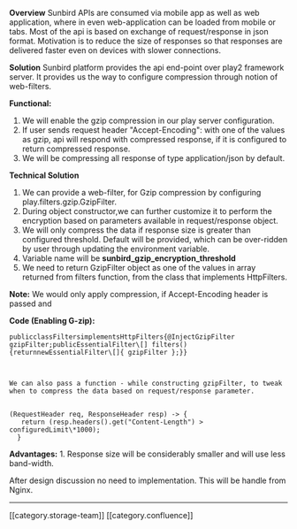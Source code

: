  **Overview** Sunbird APIs are consumed via mobile app as well as web application, where in even web-application can be loaded from mobile or tabs. Most of the api is based on exchange of request/response in json format. Motivation is to reduce the size of responses so that responses are delivered faster even on devices with slower connections.

 **Solution** Sunbird platform provides the api end-point over play2 framework server. It provides us the way to configure compression through notion of web-filters.



 **Functional:** 


1. We will enable the gzip compression in our play server configuration.
1. If user sends request header "Accept-Encoding": with one of the values as gzip, api will respond with compressed response, if it is configured to return compressed response.
1. We will be compressing all response of type application/json by default.



 **Technical Solution** 


1. We can provide a web-filter, for Gzip compression by configuring play.filters.gzip.GzipFilter.
1. During object constructor,we can further customize it to perform the encryption based on parameters available in request/response object.
1. We will only compress the data if response size is greater than configured threshold. Default will be provided, which can be over-ridden by user through updating the environment variable.
1. Variable name will be  **sunbird_gzip_encryption_threshold** 
1. We need to return GzipFilter object as one of the values in array returned from filters function, from the class that implements HttpFilters.

 **Note:** We would only apply compression, if Accept-Encoding header is passed and



 **Code (Enabling G-zip):** 


```
publicclassFiltersimplementsHttpFilters{@InjectGzipFilter gzipFilter;publicEssentialFilter\[] filters(){returnnewEssentialFilter\[]{ gzipFilter };}}



We can also pass a function - while constructing gzipFilter, to tweak when to compress the data based on request/response parameter.


```

```
(RequestHeader req, ResponseHeader resp) -> {
   return (resp.headers().get("Content-Length") > configuredLimit\*1000);
  }
```
 **Advantages:** 1. Response size will be considerably smaller and will use less band-width.



After design discussion no need to implementation. This will be handle from Nginx.







*****

[[category.storage-team]] 
[[category.confluence]] 
